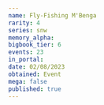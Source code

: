 ```yaml
---
name: Fly-Fishing M'Benga
rarity: 4
series: snw
memory_alpha:
bigbook_tier: 6
events: 23
in_portal:
date: 02/08/2023
obtained: Event
mega: false
published: true
---
```



